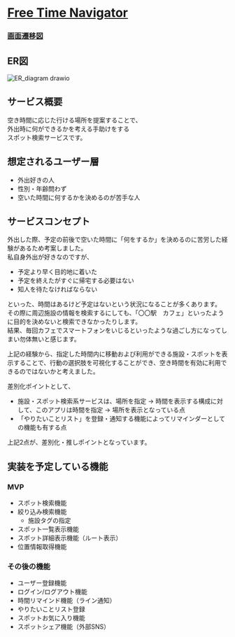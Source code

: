 # [Free Time Navigator](https://free-time-navigator.vercel.app)

### [画面遷移図](https://www.figma.com/file/n0ZRoCEkUWNxR26it2SO1l/%E7%94%BB%E9%9D%A2%E9%81%B7%E7%A7%BB%E5%9B%B3?type=design&node-id=0%3A1&mode=design&t=S7d836lFTDsDbiy3-1)

## ER図
![ER_diagram drawio](https://github.com/yu70-m5d/free-time-navigator/assets/124274307/319e3070-78b2-481c-8a9f-3e691060d4fc)


## サービス概要
空き時間に応じた行ける場所を提案することで、 <br>
外出時に何ができるかを考える手助けをする　<br>
スポット検索サービスです。

## 想定されるユーザー層
- 外出好きの人
- 性別・年齢問わず
- 空いた時間に何するかを決めるのが苦手な人

## サービスコンセプト
外出した際、予定の前後で空いた時間に「何をするか」を決めるのに苦労した経験があるため考案しました。 <br>
私自身外出が好きなのですが、
- 予定より早く目的地に着いた
- 予定を終えたがすぐに帰宅する必要はない
- 知人を待たなければならない

といった、時間はあるけど予定はないという状況になることが多くあります。 <br>
その際に周辺施設の情報を検索するにしても、「〇〇駅　カフェ」といったように目的を決めないと検索できなかったりします。 <br>
結果、毎回カフェでスマートフォンをいじるといったような過ごし方になってしまい勿体無いと感じます。 <br>

上記の経験から、指定した時間内に移動および利用ができる施設・スポットを表示することで、行動の選択肢を可視化することができ、空き時間を有効に利用できるのではないかと考えました。 <br>

差別化ポイントとして、 <br>
- 施設・スポット検索系サービスは、場所を指定 → 時間を表示する構成に対して、このアプリは時間を指定 → 場所を表示となっている点
- 「やりたいことリスト」を登録・通知する機能によってリマインダーとしての機能も有する点

上記2点が、差別化・推しポイントとなっています。

## 実装を予定している機能
### MVP
- スポット検索機能
- 絞り込み検索機能
    - 施設タグの指定
- スポット一覧表示機能
- スポット詳細表示機能（ルート表示）
- 位置情報取得機能

### その後の機能
- ユーザー登録機能
- ログイン/ログアウト機能
- 時間リマインド機能（ライン通知）
- やりたいことリスト登録
- スポットお気に入り機能
- スポットシェア機能（外部SNS）
